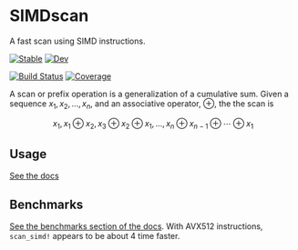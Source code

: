 # SIMDscan

A fast scan using SIMD instructions.

[![Stable](https://img.shields.io/badge/docs-stable-blue.svg)](https://schrimpf.github.io/SIMDscan.jl/stable/)
[![Dev](https://img.shields.io/badge/docs-dev-blue.svg)](https://schrimpf.github.io/SIMDscan.jl/dev/)

[![Build Status](https://github.com/schrimpf/SIMDscan.jl/actions/workflows/CI.yml/badge.svg?branch=main)](https://github.com/schrimpf/SIMDscan.jl/actions/workflows/CI.yml?query=branch%3Amain)
[![Coverage](https://codecov.io/gh/schrimpf/SIMDscan.jl/branch/main/graph/badge.svg)](https://codecov.io/gh/schrimpf/SIMDscan.jl)

A scan or prefix operation is a generalization of a cumulative sum.
Given a sequence $x_1, x_2, ... , x_n$, and an associative operator, $\oplus$, the the scan is

```math
x_1, x_1 \oplus x_2, x_3 \oplus x_2 \oplus x_1, ... , x_n \oplus x_{n-1} \oplus \cdots \oplus x_1
```


## Usage

[See the docs](https://schrimpf.github.io/SIMDscan.jl/dev/)

## Benchmarks

[See the benchmarks section of the docs](https://schrimpf.github.io/SIMDscan.jl/dev/benchmarks/). With AVX512 instructions, `scan_simd!` appears to be about 4 time faster.

